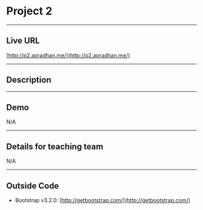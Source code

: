# Project 2

----
## Live URL
[http://p2.apradhan.me/](http://p2.apradhan.me/)

----
## Description


----
## Demo
N/A

----
## Details for teaching team
N/A

----
## Outside Code
* Bootstrap v3.2.0: [http://getbootstrap.com/](http://getbootstrap.com/)